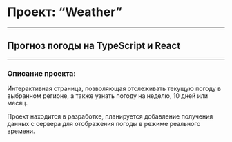 # Проект: “Weather”
___
## Прогноз погоды на TypeScript и React
___
### Описание проекта:
Интерактивная страница, позволяющая отслеживать текущую погоду в выбранном регионе, а также узнать погоду на неделю, 10 дней или месяц.

Проект находится в разработке, планируется добавление получения данных с сервера для отображения погоды в режиме реального времени.

